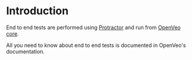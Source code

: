 # Introduction

End to end tests are performed using [Protractor](http://www.protractortest.org/) and run from [OpenVeo core](https://github.com/veo-labs/openveo-core).

All you need to know about end to end tests is documented in OpenVeo's documentation.
